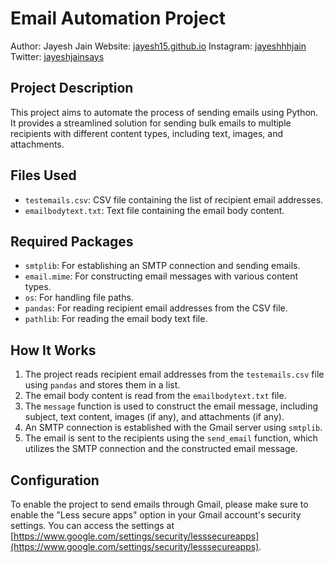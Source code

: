 # Email Automation Project

Author: Jayesh Jain
Website: [jayesh15.github.io](https://jayesh15.github.io)
Instagram: [jayeshhhjain](https://www.instagram.com/jayeshhhjain)
Twitter: [jayeshjainsays](https://twitter.com/jayeshjainsays)

## Project Description
This project aims to automate the process of sending emails using Python. It provides a streamlined solution for sending bulk emails to multiple recipients with different content types, including text, images, and attachments.

## Files Used
- `testemails.csv`: CSV file containing the list of recipient email addresses.
- `emailbodytext.txt`: Text file containing the email body content.

## Required Packages
- `smtplib`: For establishing an SMTP connection and sending emails.
- `email.mime`: For constructing email messages with various content types.
- `os`: For handling file paths.
- `pandas`: For reading recipient email addresses from the CSV file.
- `pathlib`: For reading the email body text file.

## How It Works
1. The project reads recipient email addresses from the `testemails.csv` file using `pandas` and stores them in a list.
2. The email body content is read from the `emailbodytext.txt` file.
3. The `message` function is used to construct the email message, including subject, text content, images (if any), and attachments (if any).
4. An SMTP connection is established with the Gmail server using `smtplib`.
5. The email is sent to the recipients using the `send_email` function, which utilizes the SMTP connection and the constructed email message.

## Configuration
To enable the project to send emails through Gmail, please make sure to enable the "Less secure apps" option in your Gmail account's security settings. You can access the settings at [https://www.google.com/settings/security/lesssecureapps](https://www.google.com/settings/security/lesssecureapps).
